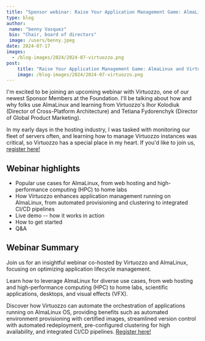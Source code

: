 ```yaml
---
title: "Sponsor webinar: Raise Your Application Management Game: AlmaLinux and Virtuozzo in Action"
type: blog
author: 
 name: "benny Vasquez"
 bio: "Chair, board of directors"
 image: /users/benny.jpeg
date: 2024-07-17
images:
  - /blog-images/2024/2024-07-virtuozzo.png
post: 
    title: "Raise Your Application Management Game: AlmaLinux and Virtuozzo in Action"
    image: /blog-images/2024/2024-07-virtuozzo.png
---
```


I'm excited to be joining an upcoming webinar with Virtuozzo, one of our newest Sponsor Members at the Foundation. I'll be talking about how and why folks use AlmaLinux and learning from Virtuozzo's Ihor Kolodiuk (Director of Cross-Platform Architecture) and Tetiana Fydorenchyk (Director of Global Product Marketing).

In my early days in the hosting industry, I was tasked with monitoring our fleet of servers often, and learning how to manage Virtuozzo instances was critical, so Virtuozzo has a special place in my heart. If you'd like to join us, [register here!](https://www.virtuozzo.com/application-lifecycle-management-almalinux-webinar/)

## Webinar highlights

-   Popular use cases for AlmaLinux, from web hosting and high-performance computing (HPC) to home labs
-   How Virtuozzo enhances application management running on AlmaLinux, from automated provisioning and clustering to integrated CI/CD pipelines
-   Live demo -- how it works in action
-   How to get started
-   Q&A

## Webinar Summary

Join us for an insightful webinar co-hosted by Virtuozzo and AlmaLinux, focusing on optimizing application lifecycle management.

Learn how to leverage AlmaLinux for diverse use cases, from web hosting and high-performance computing (HPC) to home labs, scientific applications, desktops, and visual effects (VFX).

Discover how Virtuozzo can automate the orchestration of applications running on AlmaLinux OS, providing benefits such as automated environment provisioning with certified images, streamlined version control with automated redeployment, pre-configured clustering for high availability, and integrated CI/CD pipelines. [Register here!](https://www.virtuozzo.com/application-lifecycle-management-almalinux-webinar/)